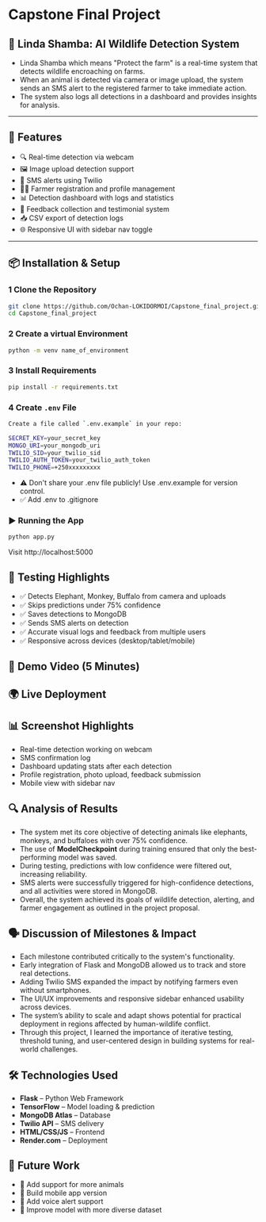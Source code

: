 # Capstone Final Project


## 🌾 Linda Shamba: AI Wildlife Detection System

- Linda Shamba which means "Protect the farm" is a real-time system that detects wildlife encroaching on farms.
- When an animal is detected via camera or image upload, the system sends an SMS alert to the registered farmer to take immediate action.
- The system also logs all detections in a dashboard and provides insights for analysis.

---

## 🚀 Features

- 🔍 Real-time detection via webcam
- 🖼️ Image upload detection support
- 📱 SMS alerts using Twilio
- 👨‍🌾 Farmer registration and profile management
- 📊 Detection dashboard with logs and statistics
- 💬 Feedback collection and testimonial system
- 📥 CSV export of detection logs
- 🌐 Responsive UI with sidebar nav toggle

---

## 📦 Installation & Setup

### 1 Clone the Repository
```bash
git clone https://github.com/Ochan-LOKIDORMOI/Capstone_final_project.git
cd Capstone_final_project
```
### 2 Create a virtual Environment
```bash
python -m venv name_of_environment
```
### 3 Install Requirements
```bash
pip install -r requirements.txt
```

### 4 Create ```.env``` File
```bash
Create a file called `.env.example` in your repo:

SECRET_KEY=your_secret_key
MONGO_URI=your_mongodb_uri
TWILIO_SID=your_twilio_sid
TWILIO_AUTH_TOKEN=your_twilio_auth_token
TWILIO_PHONE=+250xxxxxxxxx
```
- ⚠️ Don't share your .env file publicly! Use .env.example for version control.
- ✅ Add .env to .gitignore

### ▶️ Running the App
```bash
python app.py
```
Visit http://localhost:5000

## 🧪 Testing Highlights

- ✅ Detects Elephant, Monkey, Buffalo from camera and uploads
- ✅ Skips predictions under 75% confidence
- ✅ Saves detections to MongoDB
- ✅ Sends SMS alerts on detection
- ✅ Accurate visual logs and feedback from multiple users
- ✅ Responsive across devices (desktop/tablet/mobile)

## 🎥 Demo Video (5 Minutes)

## 🌍 Live Deployment

## 📊 Screenshot Highlights

- Real-time detection working on webcam
- SMS confirmation log
- Dashboard updating stats after each detection
- Profile registration, photo upload, feedback submission
- Mobile view with sidebar nav
  
## 🔍 Analysis of Results

- The system met its core objective of detecting animals like elephants, monkeys, and buffaloes with over 75% confidence. 
- The use of **ModelCheckpoint** during training ensured that only the best-performing model was saved.
- During testing, predictions with low confidence were filtered out, increasing reliability.
- SMS alerts were successfully triggered for high-confidence detections, and all activities were stored in MongoDB.
-  Overall, the system achieved its goals of wildlife detection, alerting, and farmer engagement as outlined in the project proposal.

## 🗣️ Discussion of Milestones & Impact
- Each milestone contributed critically to the system's functionality.
- Early integration of Flask and MongoDB allowed us to track and store real detections.
- Adding Twilio SMS expanded the impact by notifying farmers even without smartphones.
- The UI/UX improvements and responsive sidebar enhanced usability across devices.
- The system’s ability to scale and adapt shows potential for practical deployment in regions affected by human-wildlife conflict.
-  Through this project, I learned the importance of iterative testing, threshold tuning, and user-centered design in building systems for real-world challenges.

## 🛠️ Technologies Used

- **Flask** – Python Web Framework
- **TensorFlow** – Model loading & prediction
- **MongoDB Atlas** – Database
- **Twilio API** – SMS delivery
- **HTML/CSS/JS** – Frontend
- **Render.com** – Deployment

## 📌 Future Work

- 🎯 Add support for more animals
- 📱 Build mobile app version
- 📡 Add voice alert support
- 🧠 Improve model with more diverse dataset

